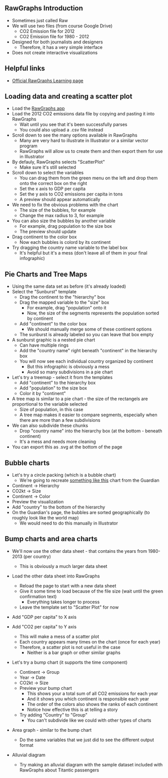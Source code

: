 ## RawGraphs Introduction

* Sometimes just called Raw
* We will use two files (from course Google Drive)
  * CO2 Emission file for 2012
  * CO2 Emission file for 1980 - 2012
* Designed for both journalists and designers
  * Therefore, it has a very simple interface
* Does not create interactive visualizations

## Helpful links

* [Official RawGraphs Learning page](http://rawgraphs.io/learning/)

## Loading data and creating a scatter plot

* Load the [RawGraphs app](http://app.rawgraphs.io/)
* Load the 2012 CO2 emissions data file by copying and pasting it into RawGraphs
  * Wait until you see that it's been successfully parses
  * You could also upload a .csv file instead
* Scroll down to see the many options available in RawGraphs
  * Many are very hard to illustrate in Illustrator or a similar vector program
  * RawGraphs will allow us to create them and then export them for use in Illustrator
* By defauly, RawGraphs selects "ScatterPlot"
  * Make sure it's still selected
* Scroll down to select the variables
  * You can drag them from the green menu on the left and drop them onto the correct box on the right
  * Set the x axis to GDP per capita
  * Set the y axis to CO2 emissions per capita in tons
  * A preview should appear automatically
* We need to fix the obvious problems with the chart
  * The size of the bubbles, for example
  * Change the max radius to 3, for example
* You can also size the bubbles by another variable
  * For example, drag population to the size box
  * The preview should update
* Drag continent to the color box
  * Now each bubbles is colord by its continent
* Try dragging the country name variable to the label box
  * It's helpful but it's a mess (don't leave all of them in your final infographic)

## Pie Charts and Tree Maps

* Using the same data set as before (it's already loaded)
* Select the "Sunburst" template
  * Drag the continent to the "hierarchy" box
  * Drag the mapped variable to the "size" box
    * For example, drag "population" onto it
    * Now, the size of the segments represents the population sorted by continent
  * Add "continent" to the color box
    * We should manually merge some of these continent options
  * The sunburst is already labeled so you can leave that box empty
* A sunburst graphic is a nested pie chart
  * Can have multiple rings
  * Add the "country name" right beneath "continent" in the hierarchy box
  * You will now see each individual country organized by continent
    * But this infographic is obviously a mess
    * Avoid so many subdivisions in a pie chart
* Let's try a treemap - select it from the templates
  * Add "continent" to the hierarchy box
  * Add "population" to the size box
  * Color it by "continent"
* A tree map is similar to a pie chart - the size of the rectangels are proportional to the variable selected
  * Size of population, in this case
  * A tree map makes it easier to compare segments, especially when there are more than a few subdivisions
* We can also subdivide these chunks
  * Drop "country name" into the hierarchy box (at the bottom - beneath continent)
  * It's a mess and needs more cleaning
* You can export this as .svg at the bottom of the page

## Bubble charts

* Let's try a circle packing (which is a bubble chart)
  * We're going to recreate [something like this](https://visual.ly/community/infographic/environment/global-emissions-kyoto) chart from the Guardian
* Continent -> Hierarchy
* CO2kt -> Size
* Continent -> Color
* Preview the visualization
* Add "country" to the bottom of the hierarchy
* On the Guardian's page, the bubbles are sorted geographically (to roughly look like the world map)
  * We would need to do this manually in Illustrator

## Bump charts and area charts

* We'll now use the other data sheet - that contains the years from 1980-2013 (per country)
  * This is obviously a much larger data sheet
* Load the other data sheet into RawGraphs
  * Reload the page to start with a new data sheet
  * Give it some time to load because of the file size (wait until the green confirmation text)
    * Everything takes longer to process
  * Leave the template set to "Scatter Plot" for now
* Add "GDP per capita" to X axis
* Add "CO2 per capita" to Y axis
  * This will make a mess of a scatter plot
  * Each country appears many times on the chart (once for each year)
  * Therefore, a scatter plot is not useful in the case
    * Neither is a bar graph or other similar graphs
* Let's try a bump chart (it supports the time component)
  * Continent -> Group
  * Year -> Date
  * CO2kt -> Size
  * Preview your bump chart
    * This shows your a total sum of all CO2 emissions for each year
    * And it shows you which continent is responsible each year
    * The order of the colors also shows the ranks of each continent
    * Notice how effective this is at telling a story
  * Try adding "Country" to "Group"
    * You can't subdivide like we could with other types of charts
* Area graph - similar to the bump chart
  * Do the same variables that we just did to see the different output format

* Alluvial diagram
  * Try making an alluvial diagram with the sample dataset included with RawGraphs about Titantic passengers